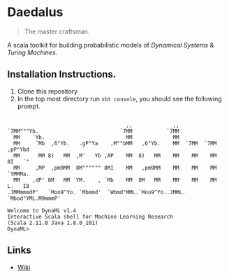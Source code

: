 # Daedalus

>The master craftsman.

A scala toolkit for building probabilistic models of _Dynamical Systems_ & _Turing Machines_.

## Installation Instructions.

1. Clone this repository
2. In the top most directory run ```sbt console```, you should see the following prompt.

```

                                      ,,             ,,
`7MM"""Yb.                          `7MM           `7MM
  MM    `Yb.                          MM             MM
  MM     `Mb  ,6"Yb.   .gP"Ya    ,M""bMM   ,6"Yb.    MM  `7MM  `7MM  ,pP"Ybd
  MM      MM 8)   MM  ,M'   Yb ,AP    MM  8)   MM    MM    MM    MM  8I   `"
  MM     ,MP  ,pm9MM  8M"""""" 8MI    MM   ,pm9MM    MM    MM    MM  `YMMMa.
  MM    ,dP' 8M   MM  YM.    , `Mb    MM  8M   MM    MM    MM    MM  L.   I8
.JMMmmmdP'   `Moo9^Yo. `Mbmmd'  `Wbmd"MML.`Moo9^Yo..JMML.  `Mbod"YML.M9mmmP'

Welcome to DynaML v1.4 
Interactive Scala shell for Machine Learning Research
(Scala 2.11.8 Java 1.8.0_101)
DynaML> 

```

## Links

* [Wiki](https://gitlab.com/mandar2812/Daedalus/wikis/home)
